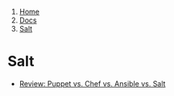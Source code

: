 <!-- -
Title: Salt
Description: Salt Orchestration and Configuration Management
First Published: 2013-11-27
Last Updated: 2013-11-27
- -->

<ol class="breadcrumb" itemprop="breadcrumb">
	<li><a href="/">Home</a></li>
	<li><a href="/docs/">Docs</a></li>
	<li><a href="/docs/salt.html">Salt</a></li>
</ol>

Salt
====

*   [Review: Puppet vs. Chef vs. Ansible vs. Salt](http://www.infoworld.com/d/data-center/review-puppet-vs-chef-vs-ansible-vs-salt-231308)
